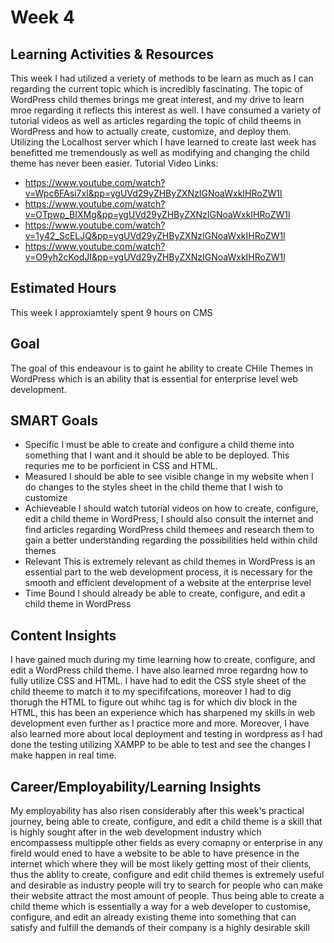 # Week 4

## Learning Activities & Resources
This week I had utilized a veriety of methods to be learn as much as I can regarding the current topic which is incredibly fascinating. The topic of WordPress child themes brings me great interest, and my drive to learn mroe regarding it reflects this interest as well. I have consumed a variety of tutorial videos as well as articles regarding the topic of child theems in WordPress and how to actually create, customize, and deploy them. Utilizing the Localhost server which I have learned to create last week has benefitted me tremendously as well as modifying and changing the child theme has never been easier.
Tutorial Video Links:
* https://www.youtube.com/watch?v=Wpc6FAsi7xI&pp=ygUVd29yZHByZXNzIGNoaWxkIHRoZW1l
* https://www.youtube.com/watch?v=OTpwp_BIXMg&pp=ygUVd29yZHByZXNzIGNoaWxkIHRoZW1l
* https://www.youtube.com/watch?v=1y42_ScELJQ&pp=ygUVd29yZHByZXNzIGNoaWxkIHRoZW1l
* https://www.youtube.com/watch?v=O9yh2cKodJI&pp=ygUVd29yZHByZXNzIGNoaWxkIHRoZW1l

## Estimated Hours
This week I approxiamtely spent 9 hours on CMS

## Goal
The goal of this endeavour is to gaint he ability to create CHile Themes in WordPress which is an ability that is essential for enterprise level web development.

## SMART Goals

* Specific
I must be able to create and configure a child theme into something that I want and it should be able to be deployed. This requries me to be porficient in CSS and HTML.
* Measured
I should be able to see visible change in my website when I do changes to the styles sheet in the child theme that I wish to customize
* Achieveable
I should watch tutorial videos on how to create, configure, edit a child theme in WordPress, I should also consult the internet and find articles regarding WordPress child themees and research them to gain a better understanding regarding the possibilities held within child themes
* Relevant
This is extremely relevant as child themes in WordPress is an essential part to the web development process, it is necessary for the smooth and efficient development of a website at the enterprise level
* Time Bound
I should already be able to create, configure, and edit a child theme in WordPress

## Content Insights
I have gained much during my time learning how to create, configure, and edit a WordPress child theme. I have also learned mroe regardng how to fully utilize CSS and HTML. I have had to edit the CSS style sheet of the child theeme to match it to my specififcations, moreover I had to dig thorugh the HTML to figure out whihc tag is for which div block in the HTML, this has been an experience which has sharpened my skills in web development even further as I practice more and more. Moreover, I have also learned more about local deployment and testing in wordpress as I had done the testing utilizing XAMPP to be able to test and see the changes I make happen in real time.
## Career/Employability/Learning Insights
My employability has also risen considerably after this week's practical journey, being able to create, configure, and edit a child theme is a skill that is highly sought after in the web development industry which encompassess multipple other fields as every comapny or enterprise in any fireld would ened to have a website to be able to have presence in the internet which where they will be most likely getting most of their clients, thus the ablity to create, configure and edit child themes is extremely useful and desirable as industry people will try to search for people who can make their website attract the most amount of people. Thus being able to create a child theme which is essentially a way for a web developer to customise, configure, and edit an already existing theme into something that can satisfy and fulfill the demands of their company is a highly desirable skill
